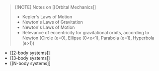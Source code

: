 > [!NOTE] Notes on [[Orbital Mechanics]]
> - Kepler's Laws of Motion
> - Newton's Laws of Gravitation
> - Newton's Laws of Motion
> - Relevance of eccentricity for gravitational orbits, according to Newton (Circle (e=0), Ellipse (0<e<1), Parabola (e=1), Hyperbola (e>1))

- [[2-body systems]]
- [[3-body systems]]
- [[N-body systems]]